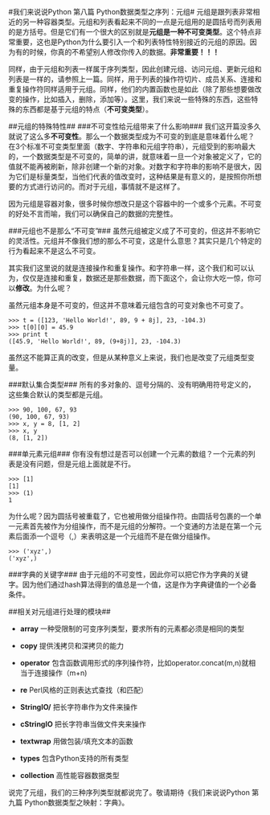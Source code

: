 #我们来说说Python 第八篇 Python数据类型之序列：元组#
元组是跟列表非常相近的另一种容器类型。元组和列表看起来不同的一点是元组用的是圆括号而列表用的是方括号。但是它们有一个很大的区别就是**元组是一种不可变类型**。这个特点非常重要，这也是Python为什么要引入一个和列表特性特别接近的元组的原因。因为有的时候，你真的不希望别人修改你传入的数据。**非常重要！！！**

同样，由于元组和列表一样属于序列类型，因此创建元组、访问元组、更新元组和列表是一样的，请参照上一篇。同样，用于列表的操作符切片、成员关系、连接和重复操作符同样适用于元组。同样，他们的内置函数也是如此（除了那些想要做改变的操作，比如插入，删除，添加等）。这里，我们来说一些特殊的东西，这些特殊的东西都是基于元组的特点（**不可变类型**）。

##元组的特殊特性##
###不可变性给元组带来了什么影响###
我们这开篇没多久就说了这么多**不可变性**。那么一个数据类型成为不可变的到底是意味着什么呢？
在3个标准不可变类型里面（数字、字符串和元组字符串），元组受到的影响最大的，一个数据类型是不可变的，简单的讲，就意味着一旦一个对象被定义了，它的值就不能再被刷新，除非创建一个新的对象。对数字和字符串的影响不是很大，因为它们是标量类型，当他们代表的值改变时，这种结果是有意义的，是按照你所想要的方式进行访问的。而对于元组，事情就不是这样了。

因为元组是容器对象，很多时候你想改只是这个容器中的一个或多个元素。不可变的好处不言而喻，我们可以确保自己的数据的完整性。

###元组也不是那么“不可变”###
虽然元组被定义成了不可变的，但这并不影响它的灵活性。元组并不像我们想的那么不可变，这是什么意思？其实只是几个特定的行为看起来不是这么不可变。

其实我们这里说的就是连接操作和重复操作。和字符串一样，这个我们和可以认为，仅仅是连接和重复，数据还是那些数据，而下面这个，会让你大吃一惊，你可以**修改**。为什么呢？

虽然元组本身是不可变的，但这并不意味着元组包含的可变对象也不可变了。

	>>> t = ([123, 'Hello World!', 89, 9 + 8j], 23, -104.3)
	>>> t[0][0] = 45.9
	>>> print t
	([45.9, 'Hello World!', 89, (9+8j)], 23, -104.3)

虽然这不能算正真的改变，但是从某种意义上来说，我们也是改变了元组类型变量。

###默认集合类型###
所有的多对象的、逗号分隔的、没有明确用符号定义的，这些集合默认的类型都是元组。

	>>> 90, 100, 67, 93
	(90, 100, 67, 93)
	>>> x, y = 8, [1, 2]
	>>> x, y
	(8, [1, 2])

###单元素元组###
你有没有想过是否可以创建一个元素的数组？一个元素的列表是没有问题，但是元组上面就是不行。

	>>> [1]
	[1]
	>>> (1)
	1

为什么呢？因为圆括号被重载了，它也被用做分组操作符。由圆括号包裹的一个单一元素首先被作为分组操作，而不是元组的分解符。一个变通的方法是在第一个元素后面添一个逗号（,）来表明这是一个元组而不是在做分组操作。

	>>> ('xyz',)
	('xyz',)

###字典的关键字###
由于元组的不可变性，因此你可以把它作为字典的关键字。因为他们通过hash算法得到的值总是一个值，这是作为字典键值的一个必备条件。

##相关对元组进行处理的模块##

- **array**    一种受限制的可变序列类型，要求所有的元素都必须是相同的类型

- **copy**   提供浅拷贝和深拷贝的能力

- **operator**  包含函数调用形式的序列操作符，比如operator.concat(m,n)就相当于连接操作（m+n)

- **re**  Perl风格的正则表达式查找（和匹配）

- **StringIO/**  把长字符串作为文件来操作

- **cStringIO**  把长字符串当做文件夹来操作

- **textwrap**   用做包装/填充文本的函数

- **types**   包含Python支持的所有类型

- **collection**  高性能容器数据类型

说完了元组，我们的三种序列类型就都说完了。敬请期待《我们来说说Python 第九篇 Python数据类型之映射：字典》。